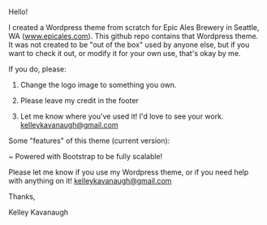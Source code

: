 Hello!

I created a Wordpress theme from scratch for Epic Ales Brewery in Seattle, WA (www.epicales.com). This github repo contains that Wordpress theme. It was not created to be "out of the box" used by anyone else, but if you want to check it out, or modify it for your own use, that's okay by me. 

If you do, please:

1. Change the logo image to something you own.

2. Please leave my credit in the footer

3. Let me know where you've used it! I'd love to see your work. kelleykavanaugh@gmail.com

Some "features" of this theme (current version):

~ Powered with Bootstrap to be fully scalable!

Please let me know if you use my Wordpress theme, or if you need help with anything on it! kelleykavanaugh@gmail.com

Thanks,

Kelley Kavanaugh